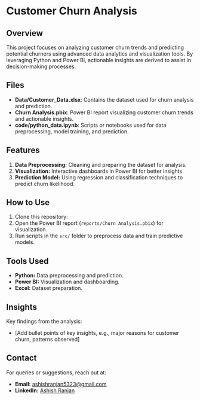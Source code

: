 # Customer Churn Analysis

## Overview
This project focuses on analyzing customer churn trends and predicting potential churners using advanced data analytics and visualization tools. By leveraging Python and Power BI, actionable insights are derived to assist in decision-making processes.

## Files
- **Data/Customer_Data.xlsx**: Contains the dataset used for churn analysis and prediction.
- **Churn Analysis.pbix**: Power BI report visualizing customer churn trends and actionable insights.
- **code/python_data.ipynb**: Scripts or notebooks used for data preprocessing, model training, and prediction.

## Features
1. **Data Preprocessing:** Cleaning and preparing the dataset for analysis.
2. **Visualization:** Interactive dashboards in Power BI for better insights.
3. **Prediction Model:** Using regression and classification techniques to predict churn likelihood.

## How to Use
1. Clone this repository:
2. Open the Power BI report (`reports/Churn Analysis.pbix`) for visualization.
3. Run scripts in the `src/` folder to preprocess data and train predictive models.

## Tools Used
- **Python:** Data preprocessing and prediction.
- **Power BI:** Visualization and dashboarding.
- **Excel:** Dataset preparation.

## Insights
Key findings from the analysis:
- [Add bullet points of key insights, e.g., major reasons for customer churn, patterns observed]

## Contact
For queries or suggestions, reach out at:
- **Email:** ashishranjan5323@gmail.com
- **LinkedIn:** [Ashish Ranjan](https://www.linkedin.com/in/ashish-ranjan-4a3799266/)

